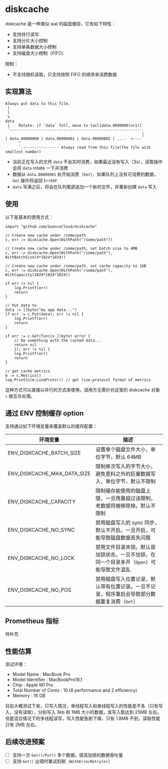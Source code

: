 # diskcache

diskcache 是一种类似 wal 的磁盘缓存，它有如下特性：

- 支持并行读写
- 支持分片大小控制
- 支持单条数据大小控制
- 支持磁盘大小控制（FIFO）

限制：

- 不支持随机读取，只支持按照 FIFO 的顺序来消费数据

## 实现算法

```
Always put data to this file.
 |
 |   
 v   
data 
 |    Rotate: if `data` full, move to tail[data.0000000(n+1)]
 `-----------------------------------------------------------.
                                                             |
| data.00000000 | data.00000001 | data.00000002 | ....  <----`
      ^
      `----------------- Always read from this file(the file with smallest number)
```

- 当前正在写入的文件 `data` 不会实时消费，如果最近没有写入（3s），读取操作会将 `data` rotate 一下并消费
- 数据从 `data.00000001` 处开始消费（`Get`），如果队列上没有可消费的数据，`Get` 操作将返回 `ErrEOF`
- `data` 写满之后，将会在队列尾部追加一个新的文件，并重新创建 `data` 写入

## 使用

以下是基本的使用方式：

```golang
import "github.com/GuanceCloud/diskcache"

// Create new cache under /some/path
c, err := diskcache.Open(WithPath("/some/path"))

// Create new cache under /some/path, set batch size to 4MB
c, err := diskcache.Open(WithPath("/some/path"), WithBatchSize(4*1024*1024))

// Create new cache under /some/path, set cache capacity to 1GB
c, err := diskcache.Open(WithPath("/some/path"), WithCapacity(1024*1024*1024))

if err != nil {
	log.Printf(err)
	return
}

// Put data to
data := []byte("my app data...")
if err := c.Put(data); err != nil {
	log.Printf(err)
	return
}

if err := c.Get(func(x []byte) error {
	// Do something with the cached data...
	return nil
	}); err != nil {
	log.Printf(err)
	return
}

// get cache metrics
m := c.Metrics()
log.Println(m.LineProto()) // get line-protocol format of metrics
```

这种方式可以直接以并行的方式来使用，调用方无需针对这里的 diskcache 对象 `c` 做互斥处理。

## 通过 ENV 控制缓存 option

支持通过如下环境变量来覆盖默认的缓存配置：

| 环境变量                    | 描述                                                                                        |
| ---                         | ---                                                                                         |
| ENV_DISKCACHE_BATCH_SIZE    | 设置单个磁盘文件大小，单位字节，默认 64MB                                                   |
| ENV_DISKCACHE_MAX_DATA_SIZE | 限制单次写入的字节大小，避免意料之外的巨量数据写入，单位字节，默认不限制                    |
| ENV_DISKCACHE_CAPACITY      | 限制缓存能使用的磁盘上限，一旦用量超过该限制，老数据将被移除掉。默认不限制                  |
| ENV_DISKCACHE_NO_SYNC       | 禁用磁盘写入的 sync 同步，默认不开启。一旦开启，可能导致磁盘数据丢失问题                    |
| ENV_DISKCACHE_NO_LOCK       | 禁用文件目录夹锁。默认是加锁状态，一旦不加锁，在同一个目录多开（`Open`）可能导致文件混乱    |
| ENV_DISKCACHE_NO_POS        | 禁用磁盘写入位置记录，默认带有位置记录。一旦不记录，程序重启会导致部分数据重复消费（`Get`） |


## Prometheus 指标

待补充

<!--
## Cache 指标

指标集名称 `diskcache`

### Tags

| Tag    | Descrition |
| ---    | ---        |
| `path` | Cache 目录 |

### Metrics

| Metric           | Descrition                                                                 | Type | Unit  |
| ---              | ---                                                                        | ---  | ---   |
| `batch_size`     | batch 大小                                                                 | int  | B     |
| `cur_batch_size` | 当前写入文件的大小                                                         | int  | B     |
| `data_files`     | 当前未消费（Get()）文件个数                                                | int  | count |
| `dropped_batch`  | 因达到最大存储大小而丢弃的文件次数（也即文件个数，一次只会 drop 一个文件） | int  | count |
| `get`            | `Get` 次数                                                                 | int  | count |
| `get_bytes`      | `Get` 返回的总字节数                                                       | int  | B     |
| `get_cost_avg`   | `Get` 平均耗时                                                             | int  | ns    |
| `nolock`         | .lock 开关状态                                                             | bool | -     |
| `nopos`          | .pos 开关状态                                                              | bool | -     |
| `nosync`         | 是否每次写入都执行 sync                                                    | bool | -     |
| `put`            | `Put` 次数                                                                 | int  | count |
| `put_bytes`      | `Put` 总字节数                                                             | int  | B     |
| `put_cost_avg`   | `Put` 平均耗时                                                             | int  | ns    |
| `rotate_count`   | rotate 次数（每个分片文件写完即 rotate 一次）                              | int  | count |
| `size`           | 当前 cache 总大小，含 *data* 文件以及其它未读取文件（*data.000..*）        | int  | B     |
-->

## 性能估算

测试环境：

- Model Name            : MacBook Pro
- Model Identifier      : MacBookPro18,1
- Chip                  : Apple M1 Pro
- Total Number of Cores : 10 (8 performance and 2 efficiency)
- Memory                : 16 GB

目前大概测试下来，只写入情况，单线程写入和单线程写入的性能差不多（只有写入，没有读取），分别写入 3kb 和 1MB 大小的数据，其写入能达到 25MB 左右。但是混合情况下的多线程读写，写入性能急剧下降，只有 1.8MB 不到，读取性能只有 2MB 左右。

## 后续改进预案

- [ ] 支持一次 `Get()/Put()` 多个数据，提高加锁的数据吞吐量
- [ ] 支持 `Get()` 出错时重试机制（`WithErrorRetry(n)`）
